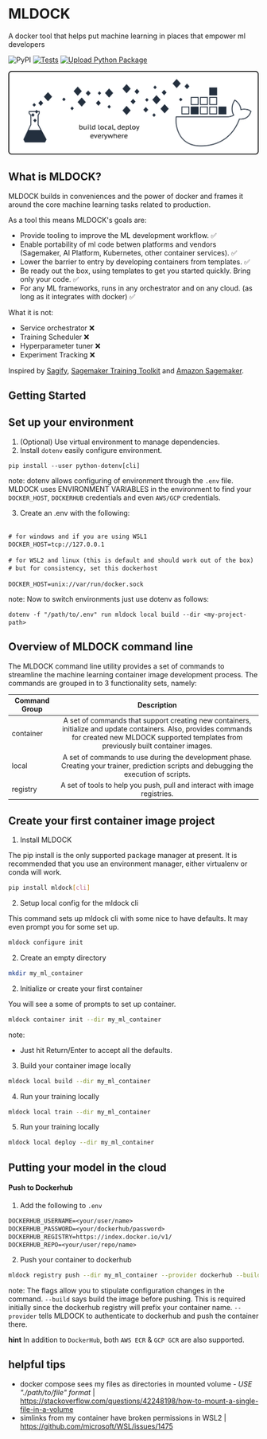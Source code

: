 # MLDOCK
A docker tool that helps put machine learning in places that empower ml developers

![PyPI](https://img.shields.io/pypi/v/mldock)
[![Tests](https://github.com/mldock/mldock/actions/workflows/tests.yml/badge.svg)](https://github.com/mldock/mldock/actions/workflows/tests.yml)
[![Upload Python Package](https://github.com/mldock/mldock/actions/workflows/python-publish.yml/badge.svg)](https://github.com/mldock/mldock/actions/workflows/python-publish.yml)

![mldock header](https://raw.githubusercontent.com/mldock/mldock/main/images/mldock-twitter-header.png)

## What is MLDOCK?
MLDOCK builds in conveniences and the power of docker and frames it around the core machine learning tasks related to production.

As a tool this means MLDOCK's goals are:
- Provide tooling to improve the ML development workflow. ✅
- Enable portability of ml code betwen platforms and vendors (Sagemaker, AI Platform, Kubernetes, other container services). ✅
- Lower the barrier to entry by developing containers from templates. ✅
- Be ready out the box, using templates to get you started quickly. Bring only your code. ✅
- For any ML frameworks, runs in any orchestrator and on any cloud. (as long as it integrates with docker) ✅

What it is not:
- Service orchestrator ❌
- Training Scheduler ❌
- Hyperparameter tuner ❌
- Experiment Tracking ❌

Inspired by [Sagify](https://github.com/Kenza-AI/sagify), [Sagemaker Training Toolkit](https://github.com/aws/sagemaker-training-toolkit) and [Amazon Sagemaker](https://aws.amazon.com/sagemaker/).

## Getting Started

## Set up your environment

1. (Optional) Use virtual environment to manage dependencies.
2. Install `dotenv` easily configure environment.

```
pip install --user python-dotenv[cli]
```
note: dotenv allows configuring of environment through the `.env` file. MLDOCK uses ENVIRONMENT VARIABLES in the environment to find your `DOCKER_HOST`, `DOCKERHUB` credentials and even `AWS/GCP` credentials.

3. Create an .env with the following:

``` .env

# for windows and if you are using WSL1
DOCKER_HOST=tcp://127.0.0.1

# for WSL2 and linux (this is default and should work out of the box)
# but for consistency, set this dockerhost

DOCKER_HOST=unix://var/run/docker.sock
```

note: Now to switch environments just use dotenv as follows:

```
dotenv -f "/path/to/.env" run mldock local build --dir <my-project-path>
```

## Overview of MLDOCK command line

The MLDOCK command line utility provides a set of commands to streamline the machine learning container image development process.
The commands are grouped in to 3 functionality sets, namely:

| Command Group        | Description           |
| ------------- |:-------------:|
| container    | A set of commands that support creating new containers, initialize and update containers. Also, provides commands for created new MLDOCK supported templates from previously built container images. |
| local | A set of commands to use during the development phase. Creating your trainer, prediction scripts and debugging the execution of scripts.|
| registry | A set of tools to help you push, pull and interact with image registries.|



## Create your first container image project
1. Install MLDOCK

The pip install is the only supported package manager at present. It is recommended that you use an environment manager, either virtualenv or conda will work.

```bash
pip install mldock[cli]
```

2. Setup local config for the mldock cli

This command sets up mldock cli with some nice to have defaults. It may even prompt you for some set up.

``` bash
mldock configure init
```

2. Create an empty directory

```bash
mkdir my_ml_container
```

2. Initialize or create your first container

You will see a some of prompts to set up container.

```bash
mldock container init --dir my_ml_container
```
note:
- Just hit Return/Enter to accept all the defaults.

3. Build your container image locally

```bash
mldock local build --dir my_ml_container
```

4. Run your training locally

```bash
mldock local train --dir my_ml_container
```

5. Run your training locally

```bash
mldock local deploy --dir my_ml_container
```

## Putting your model in the cloud

#### Push to Dockerhub

1. Add the following to `.env`

```
DOCKERHUB_USERNAME=<your/user/name>
DOCKERHUB_PASSWORD=<your/dockerhub/password>
DOCKERHUB_REGISTRY=https://index.docker.io/v1/
DOCKERHUB_REPO=<your/user/repo/name>
```

2. Push your container to dockerhub

```bash
mldock registry push --dir my_ml_container --provider dockerhub --build
```

note: The flags allow you to stipulate configuration changes in the command.
`--build` says build the image before pushing. This is required initially since the dockerhub registry will prefix your container name. `--provider` tells MLDOCK to authenticate to dockerhub and push the container there. 

**hint** In addition to `DockerHub`, both `AWS ECR` & `GCP GCR` are also supported. 

## helpful tips

- docker compose sees my files as directories in mounted volume - *USE "./path/to/file" format* | https://stackoverflow.com/questions/42248198/how-to-mount-a-single-file-in-a-volume
- simlinks from my container have broken permissions in WSL2 | https://github.com/microsoft/WSL/issues/1475
